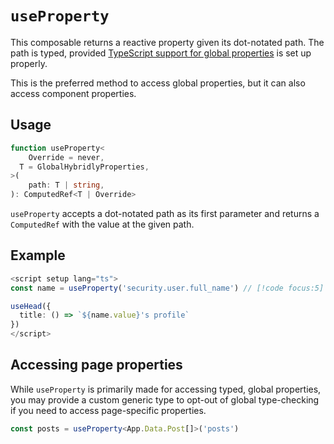 # `useProperty`

This composable returns a reactive property given its dot-notated path. The path is typed, provided [TypeScript support for global properties](../../guide/global-properties.md#typescript-support) is set up properly.

This is the preferred method to access global properties, but it can also access component properties.

## Usage

```ts
function useProperty<
	Override = never,
  T = GlobalHybridlyProperties,
>(
	path: T | string,
): ComputedRef<T | Override>
```

`useProperty` accepts a dot-notated path as its first parameter and returns a `ComputedRef` with the value at the given path.

## Example

```ts
<script setup lang="ts">
const name = useProperty('security.user.full_name') // [!code focus:5]

useHead({
  title: () => `${name.value}'s profile`
})
</script>
```

## Accessing page properties

While `useProperty` is primarily made for accessing typed, global properties, you may provide a custom generic type to opt-out of global type-checking if you need to access page-specific properties.

```ts
const posts = useProperty<App.Data.Post[]>('posts')
```
